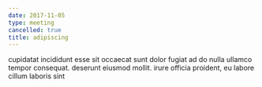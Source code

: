 ```yaml
---
date: 2017-11-05
type: meeting
cancelled: true
title: adipiscing
---
```

cupidatat incididunt esse sit occaecat sunt dolor fugiat ad do nulla ullamco tempor consequat. deserunt eiusmod mollit. irure officia proident, eu labore cillum laboris sint